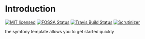 Introduction
======
[![MIT licensed](https://img.shields.io/badge/license-MIT-blue.svg)](./LICENSE) 
[![FOSSA Status](https://app.fossa.io/api/projects/git%2Bgithub.com%2Ffamoser%2Fsymfony-template.svg?type=shield)](https://app.fossa.io/projects/git%2Bgithub.com%2Ffamoser%2Fsymfony-template?ref=badge_shield)
[![Travis Build Status](https://travis-ci.org/famoser/symfony-template.svg?branch=master)](https://travis-ci.org/famoser/symfony-template)
[![Scrutinizer](https://scrutinizer-ci.com/g/famoser/symfony-template/badges/quality-score.png?b=master)](https://scrutinizer-ci.com/g/famoser/symfony-template)

the symfony template allows you to get started quickly